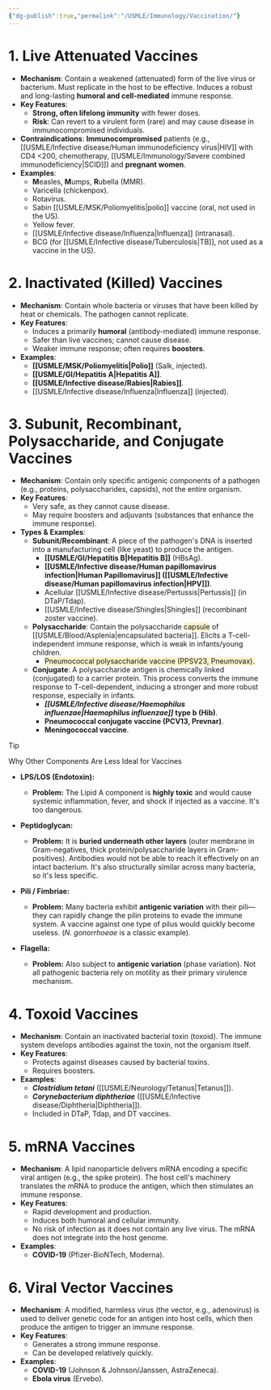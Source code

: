```yaml
---
{"dg-publish":true,"permalink":"/USMLE/Immunology/Vaccination/"}
---
```


# 1. Live Attenuated Vaccines
- **Mechanism**: Contain a weakened (attenuated) form of the live virus or bacterium. Must replicate in the host to be effective. Induces a robust and long-lasting **humoral and cell-mediated** immune response.
- **Key Features**:
    - **Strong, often lifelong immunity** with fewer doses.
    - **Risk**: Can revert to a virulent form (rare) and may cause disease in immunocompromised individuals.
- **Contraindications**: **Immunocompromised** patients (e.g., [[USMLE/Infective disease/Human immunodeficiency virus\|HIV]] with CD4 <200, chemotherapy, [[USMLE/Immunology/Severe combined immunodeficiency\|SCID]]) and **pregnant women**.
- **Examples**:
    - **M**easles, **M**umps, **R**ubella (MMR).
    - Varicella (chickenpox).
    - Rotavirus.
    - Sabin [[USMLE/MSK/Poliomyelitis\|polio]] vaccine (oral, not used in the US).
    - Yellow fever.
    - [[USMLE/Infective disease/Influenza\|Influenza]] (intranasal).
    - BCG (for [[USMLE/Infective disease/Tuberculosis\|TB]], not used as a vaccine in the US).

# 2. Inactivated (Killed) Vaccines
- **Mechanism**: Contain whole bacteria or viruses that have been killed by heat or chemicals. The pathogen cannot replicate.
- **Key Features**:
    - Induces a primarily **humoral** (antibody-mediated) immune response.
    - Safer than live vaccines; cannot cause disease.
    - Weaker immune response; often requires **boosters**.
- **Examples**:
    - **[[USMLE/MSK/Poliomyelitis\|Polio]]** (Salk, injected).
    - **[[USMLE/GI/Hepatitis A\|Hepatitis A]]**.
    - **[[USMLE/Infective disease/Rabies\|Rabies]]**.
    - [[USMLE/Infective disease/Influenza\|Influenza]] (injected).

# 3. Subunit, Recombinant, Polysaccharide, and Conjugate Vaccines
- **Mechanism**: Contain only specific antigenic components of a pathogen (e.g., proteins, polysaccharides, capsids), not the entire organism.
- **Key Features**:
    - Very safe, as they cannot cause disease.
    - May require boosters and adjuvants (substances that enhance the immune response).
- **Types & Examples**:
    - **Subunit/Recombinant**: A piece of the pathogen's DNA is inserted into a manufacturing cell (like yeast) to produce the antigen.
        - **[[USMLE/GI/Hepatitis B\|Hepatitis B]]** (HBsAg).
        - **[[USMLE/Infective disease/Human papillomavirus infection\|Human Papillomavirus]] ([[USMLE/Infective disease/Human papillomavirus infection\|HPV]])**.
        - Acellular [[USMLE/Infective disease/Pertussis\|Pertussis]] (in DTaP/Tdap).
        - [[USMLE/Infective disease/Shingles\|Shingles]] (recombinant zoster vaccine).
    - **Polysaccharide**: Contain the polysaccharide <span style="background:rgba(240, 200, 0, 0.2)">capsule</span> of [[USMLE/Blood/Asplenia\|encapsulated bacteria]]. Elicits a T-cell-independent immune response, which is weak in infants/young children.
        - <span style="background:rgba(240, 200, 0, 0.2)">Pneumococcal polysaccharide vaccine (PPSV23, Pneumovax).</span>
    - **Conjugate**: A polysaccharide antigen is chemically linked (conjugated) to a carrier protein. This process converts the immune response to T-cell-dependent, inducing a stronger and more robust response, especially in infants.
        - **_[[USMLE/Infective disease/Haemophilus influenzae\|Haemophilus influenzae]]_ type b (Hib)**.
        - **Pneumococcal conjugate vaccine (PCV13, Prevnar)**.
        - **Meningococcal vaccine**.

>[!tip] 
>Why Other Components Are Less Ideal for Vaccines
> - **LPS/LOS (Endotoxin):**
>     
>     - **Problem:** The Lipid A component is **highly toxic** and would cause systemic inflammation, fever, and shock if injected as a vaccine. It's too dangerous.
> - **Peptidoglycan:**
>     
>     - **Problem:** It is **buried underneath other layers** (outer membrane in Gram-negatives, thick protein/polysaccharide layers in Gram-positives). Antibodies would not be able to reach it effectively on an intact bacterium. It's also structurally similar across many bacteria, so it's less specific.
> - **Pili / Fimbriae:**
>     
>     - **Problem:** Many bacteria exhibit **antigenic variation** with their pili—they can rapidly change the pilin proteins to evade the immune system. A vaccine against one type of pilus would quickly become useless. (_N. gonorrhoeae_ is a classic example).
> - **Flagella:**
>     
>     - **Problem:** Also subject to **antigenic variation** (phase variation). Not all pathogenic bacteria rely on motility as their primary virulence mechanism.

# 4. Toxoid Vaccines
- **Mechanism**: Contain an inactivated bacterial toxin (toxoid). The immune system develops antibodies against the toxin, not the organism itself.
- **Key Features**:
    - Protects against diseases caused by bacterial toxins.
    - Requires boosters.
- **Examples**:
    - **_Clostridium tetani_** ([[USMLE/Neurology/Tetanus\|Tetanus]]).
    - **_Corynebacterium diphtheriae_** ([[USMLE/Infective disease/Diphtheria\|Diphtheria]]).
    - Included in DTaP, Tdap, and DT vaccines.

# 5. mRNA Vaccines
- **Mechanism**: A lipid nanoparticle delivers mRNA encoding a specific viral antigen (e.g., the spike protein). The host cell's machinery translates the mRNA to produce the antigen, which then stimulates an immune response.
- **Key Features**:
    - Rapid development and production.
    - Induces both humoral and cellular immunity.
    - No risk of infection as it does not contain any live virus. The mRNA does not integrate into the host genome.
- **Examples**:
    - **COVID-19** (Pfizer-BioNTech, Moderna).

# 6. Viral Vector Vaccines
- **Mechanism**: A modified, harmless virus (the vector, e.g., adenovirus) is used to deliver genetic code for an antigen into host cells, which then produce the antigen to trigger an immune response.
- **Key Features**:
    - Generates a strong immune response.
    - Can be developed relatively quickly.
- **Examples**:
    - **COVID-19** (Johnson & Johnson/Janssen, AstraZeneca).
    - **Ebola virus** (Ervebo).